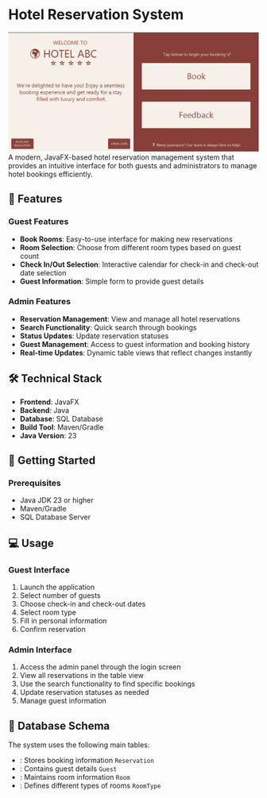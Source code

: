 # Hotel Reservation System
![Main Kiosk View](src/main/resources/images/Kiosk-view.png)
A modern, JavaFX-based hotel reservation management system that provides an intuitive interface for both guests and administrators to manage hotel bookings efficiently.

## 🏨 Features

### Guest Features
- **Book Rooms**: Easy-to-use interface for making new reservations
- **Room Selection**: Choose from different room types based on guest count
- **Check In/Out Selection**: Interactive calendar for check-in and check-out date selection
- **Guest Information**: Simple form to provide guest details

### Admin Features
- **Reservation Management**: View and manage all hotel reservations
- **Search Functionality**: Quick search through bookings
- **Status Updates**: Update reservation statuses
- **Guest Management**: Access to guest information and booking history
- **Real-time Updates**: Dynamic table views that reflect changes instantly

## 🛠️ Technical Stack

- **Frontend**: JavaFX
- **Backend**: Java
- **Database**: SQL Database
- **Build Tool**: Maven/Gradle
- **Java Version**: 23

## 🚀 Getting Started

### Prerequisites
- Java JDK 23 or higher
- Maven/Gradle
- SQL Database Server

## 💻 Usage
### Guest Interface
1. Launch the application
2. Select number of guests
3. Choose check-in and check-out dates
4. Select room type
5. Fill in personal information
6. Confirm reservation

### Admin Interface
1. Access the admin panel through the login screen
2. View all reservations in the table view
3. Use the search functionality to find specific bookings
4. Update reservation statuses as needed
5. Manage guest information

## 📝 Database Schema
The system uses the following main tables:
- : Stores booking information `Reservation`
- : Contains guest details `Guest`
- : Maintains room information `Room`
- : Defines different types of rooms `RoomType`
